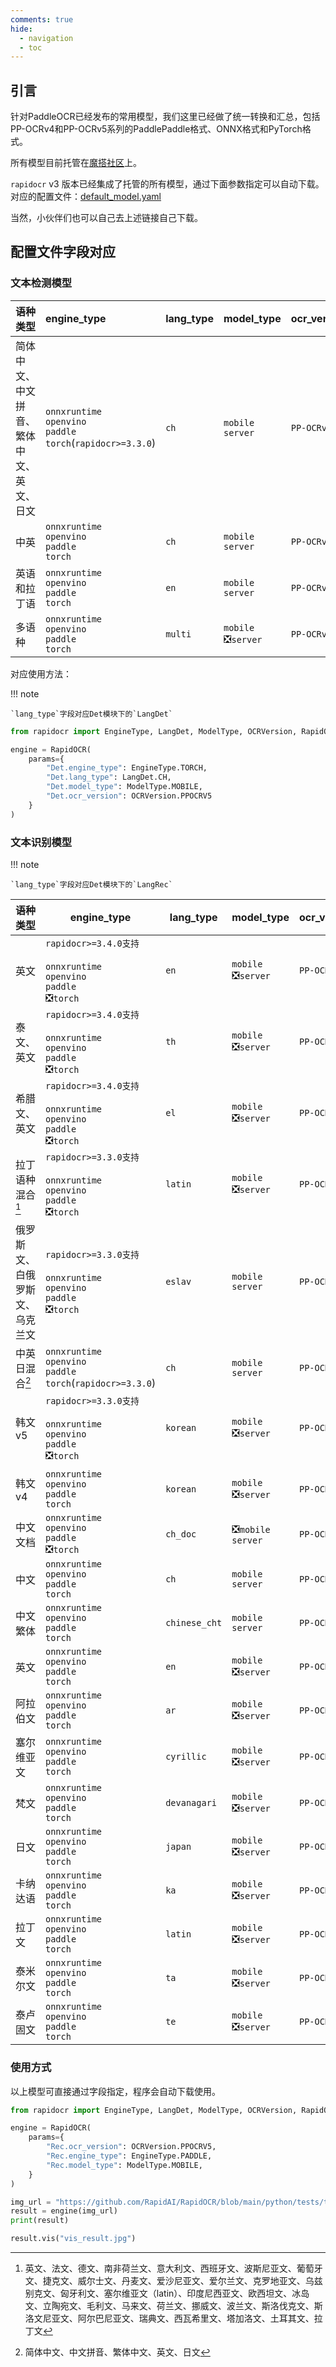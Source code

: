 ```yaml
---
comments: true
hide:
  - navigation
  - toc
---
```



## 引言

针对PaddleOCR已经发布的常用模型，我们这里已经做了统一转换和汇总，包括PP-OCRv4和PP-OCRv5系列的PaddlePaddle格式、ONNX格式和PyTorch格式。

所有模型目前托管在[魔搭社区](https://www.modelscope.cn/models/RapidAI/RapidOCR/files)上。

`rapidocr` v3 版本已经集成了托管的所有模型，通过下面参数指定可以自动下载。对应的配置文件：[default_model.yaml](https://github.com/RapidAI/RapidOCR/blob/main/python/rapidocr/default_models.yaml)

当然，小伙伴们也可以自己去上述链接自己下载。

## 配置文件字段对应

### 文本检测模型

|语种类型|engine_type| lang_type|model_type|ocr_version|
|:---|:---|:---|:---|:---|
|简体中文、中文拼音、繁体中文、英文、日文|`onnxruntime` <br/> `openvino` <br/> `paddle`<br>`torch`(`rapidocr>=3.3.0`)|`ch`|`mobile`<br/> `server`|`PP-OCRv5`|
|中英|`onnxruntime` <br/> `openvino` <br/> `paddle` <br/> `torch`|`ch`|`mobile`<br/> `server`|`PP-OCRv4`|
|英语和拉丁语|`onnxruntime` <br/> `openvino` <br/> `paddle` <br/> `torch`|`en`|`mobile`<br/> `server`|`PP-OCRv4`<br/>|
|多语种|`onnxruntime` <br/> `openvino` <br/> `paddle` <br/> `torch`|`multi`|`mobile`<br>❎`server` |`PP-OCRv4`<br/>|

对应使用方法：

!!! note

    `lang_type`字段对应Det模块下的`LangDet`

```python linenums="1" hl_lines="5-8"
from rapidocr import EngineType, LangDet, ModelType, OCRVersion, RapidOCR

engine = RapidOCR(
    params={
        "Det.engine_type": EngineType.TORCH,
        "Det.lang_type": LangDet.CH,
        "Det.model_type": ModelType.MOBILE,
        "Det.ocr_version": OCRVersion.PPOCRV5
    }
)
```

### 文本识别模型

!!! note

    `lang_type`字段对应Det模块下的`LangRec`

| 语种类型       | engine_type               | lang_type         | model_type      | ocr_version       |
|----------------|---------------------------|-------------------|-----------------|-------------------|
| 英文 | `rapidocr>=3.4.0支持`<br/><br/>`onnxruntime`<br>`openvino`<br>`paddle`<br>❎`torch` | `en`            | `mobile`<br>❎`server` | `PP-OCRv5` |
| 泰文、英文 | `rapidocr>=3.4.0支持`<br/><br/>`onnxruntime`<br>`openvino`<br>`paddle`<br>❎`torch` | `th`            | `mobile`<br>❎`server` | `PP-OCRv5` |
| 希腊文、英文 | `rapidocr>=3.4.0支持`<br/><br/>`onnxruntime`<br>`openvino`<br>`paddle`<br>❎`torch` | `el`            | `mobile`<br>❎`server` | `PP-OCRv5` |
| 拉丁语种混合[^1] | `rapidocr>=3.3.0支持`<br/><br/>`onnxruntime`<br>`openvino`<br>`paddle`<br>❎`torch` | `latin`            | `mobile`<br>❎`server` | `PP-OCRv5` |
| 俄罗斯文、白俄罗斯文、乌克兰文 | `rapidocr>=3.3.0支持`<br/><br/>`onnxruntime`<br>`openvino`<br>`paddle`<br>❎`torch`| `eslav`            | `mobile`<br>`server` | `PP-OCRv5` |
| 中英日混合[^2] | `onnxruntime`<br>`openvino`<br>`paddle`<br>`torch`(`rapidocr>=3.3.0`) | `ch`            | `mobile`<br>`server` | `PP-OCRv5` |
| 韩文v5   | `rapidocr>=3.3.0支持`<br/><br/>`onnxruntime`<br>`openvino`<br>`paddle`<br>❎`torch` | `korean`        | `mobile`<br>❎`server`     | `PP-OCRv5` |
||||||
| 韩文v4      | `onnxruntime`<br>`openvino`<br>`paddle`<br>`torch` | `korean`        | `mobile`<br>❎`server`     | `PP-OCRv4` |
| 中文文档    | `onnxruntime`<br>`openvino`<br>`paddle`<br>❎`torch` | `ch_doc`            | ❎`mobile`<br>`server` | `PP-OCRv4` |
| 中文        | `onnxruntime`<br>`openvino`<br>`paddle`<br>`torch` | `ch`            | `mobile`<br>`server` | `PP-OCRv4` |
| 中文繁体    | `onnxruntime`<br>`openvino`<br>`paddle`<br>`torch` | `chinese_cht`   | `mobile`<br>`server`   | `PP-OCRv4` |
| 英文        | `onnxruntime`<br>`openvino`<br>`paddle`<br>`torch` | `en`            | `mobile`<br>❎`server`     | `PP-OCRv4` |
| 阿拉伯文    | `onnxruntime`<br>`openvino`<br>`paddle`<br>`torch` | `ar`            | `mobile`<br>❎`server`     | `PP-OCRv4` |
| 塞尔维亚文  | `onnxruntime`<br>`openvino`<br>`paddle`<br>`torch` | `cyrillic`      | `mobile`<br>❎`server`     | `PP-OCRv4` |
| 梵文        | `onnxruntime`<br>`openvino`<br>`paddle`<br>`torch` | `devanagari`    | `mobile`<br>❎`server`     | `PP-OCRv4` |
| 日文        | `onnxruntime`<br>`openvino`<br>`paddle`<br>`torch` | `japan`         | `mobile`<br>❎`server`     | `PP-OCRv4` |
| 卡纳达语    | `onnxruntime`<br>`openvino`<br>`paddle`<br>`torch` | `ka`            | `mobile`<br>❎`server`     | `PP-OCRv4` |
| 拉丁文      | `onnxruntime`<br>`openvino`<br>`paddle`<br>`torch` | `latin`         | `mobile`<br>❎`server`     | `PP-OCRv4` |
| 泰米尔文    | `onnxruntime`<br>`openvino`<br>`paddle`<br>`torch` | `ta`            | `mobile`<br>❎`server`     | `PP-OCRv4` |
| 泰卢固文    | `onnxruntime`<br>`openvino`<br>`paddle`<br>`torch` | `te`            | `mobile`<br>❎`server`     | `PP-OCRv4` |

### 使用方式

以上模型可直接通过字段指定，程序会自动下载使用。

```python linenums="1" hl_lines="5-7"
from rapidocr import EngineType, LangDet, ModelType, OCRVersion, RapidOCR

engine = RapidOCR(
    params={
        "Rec.ocr_version": OCRVersion.PPOCRV5,
        "Rec.engine_type": EngineType.PADDLE,
        "Rec.model_type": ModelType.MOBILE,
    }
)

img_url = "https://github.com/RapidAI/RapidOCR/blob/main/python/tests/test_files/ch_en_num.jpg?raw=true"
result = engine(img_url)
print(result)

result.vis("vis_result.jpg")
```

[^1]: 英文、法文、德文、南非荷兰文、意大利文、西班牙文、波斯尼亚文、葡萄牙文、捷克文、威尔士文、丹麦文、爱沙尼亚文、爱尔兰文、克罗地亚文、乌兹别克文、匈牙利文、塞尔维亚文（latin）、印度尼西亚文、欧西坦文、冰岛文、立陶宛文、毛利文、马来文、荷兰文、挪威文、波兰文、斯洛伐克文、斯洛文尼亚文、阿尔巴尼亚文、瑞典文、西瓦希里文、塔加洛文、土耳其文、拉丁文
[^2]: 简体中文、中文拼音、繁体中文、英文、日文
